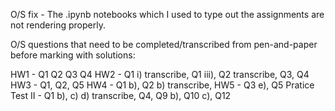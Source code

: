 O/S fix - The .ipynb notebooks which I used to type out the assignments are not rendering properly.

O/S questions that need to be completed/transcribed from pen-and-paper before marking with solutions:

HW1 - Q1 Q2 Q3 Q4
HW2 - Q1 i) transcribe, Q1 iii), Q2 transcribe, Q3, Q4
HW3 - Q1, Q2, Q5
HW4 - Q1 b), Q2 b) transcribe, 
HW5 - Q3 e), Q5
Pratice Test II - Q1 b), c) d) transcribe, Q4, Q9 b), Q10 c), Q12 
